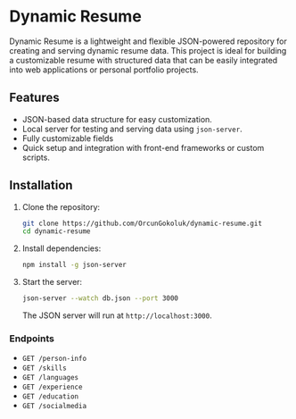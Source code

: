 # Dynamic Resume

Dynamic Resume is a lightweight and flexible JSON-powered repository for creating and serving dynamic resume data. This project is ideal for building a customizable resume with structured data that can be easily integrated into web applications or personal portfolio projects.

## Features

- JSON-based data structure for easy customization.
- Local server for testing and serving data using `json-server`.
- Fully customizable fields
- Quick setup and integration with front-end frameworks or custom scripts.

## Installation

1. Clone the repository:
   ```bash
   git clone https://github.com/OrcunGokoluk/dynamic-resume.git
   cd dynamic-resume
   ```

2. Install dependencies:
   ```bash
   npm install -g json-server
   ```

3. Start the server:
   ```bash
   json-server --watch db.json --port 3000
   ```
   The JSON server will run at `http://localhost:3000`.


### Endpoints

- `GET /person-info`
- `GET /skills`
- `GET /languages`
- `GET /experience`
- `GET /education`
- `GET /socialmedia`


